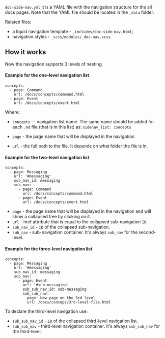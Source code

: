 `doc-side-nav.yml` it is a YAML file with the navigation structure for the all docs pages.
Note that the YAML file should be located in the `_data` folder.

Related files:
- a liquid navigation template - `_includes/doc-side-nav.html`;
- navigation styles - `_scss/modules/_doc-nav.scss`.

## How it works

Now the navigation supports 3 levels of nesting.

#### Example for the one-level navigation list

```
concepts:
  - page: Command
    url: /docs/concepts/command.html
  - page: Event
    url: /docs/concepts/event.html
```

Where:
- `concepts` — navigation list name. The same name should be added for each `.md` file (that is in this list) as:
`sidenav_list: concepts`

- `page` - the page name that will be displayed in the navigation.
- `url` - the full path to the file. It depends on what folder the file is in.


#### Example for the two-level navigation list

```
concepts:
  - page: Messaging
    url: '#messaging'
    sub_nav_id: messaging
    sub_nav:
      - page: Command
        url: /docs/concepts/command.html
      - page: Event
        url: /docs/concepts/event.html
```

- `page` - the page name that will be displayed in the navigation and will show a collapsed tree by clicking on it.
- `url` - href attribute that is equal to the collapsed sub-navigation `ID`.
- `sub_nav_id` - `ID` of the collapsed sub-navigation.
- `sub_nav` - sub-navigation container. It's always `sub_nav` for the second-level.

#### Example for the three-level navigation list

```
concepts:
  - page: Messaging
    url: '#messaging'
    sub_nav_id: messaging
    sub_nav:
      - page: Event
        url: '#sub-messaging'
        sub_sub_nav_id: sub-messaging
        sub_sub_nav:
          page: New page on the 3rd level
          url: /docs/conceps/3rd-level-file.html
```

To declare the third-level navigation use:
- `sub_sub_nav_id` - `ID` of the collapsed third-level navigation list.
- `sub_sub_nav` - third-level navigation container. It's always `sub_sub_nav` for the third-level.
